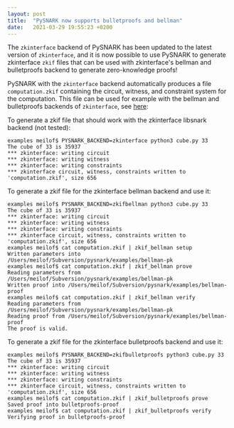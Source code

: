 ```yaml
---
layout: post
title:  "PySNARK now supports bulletproofs and bellman"
date:   2021-03-29 19:55:23 +0200
---
```


The `zkinterface` backend of PySNARK has been updated to the latest version of `zkinterface`, and it is now possible to use PySNARK to generate zkinterface `zkif` files that can be used with zkinterface's bellman and bulletproofs backend to generate zero-knowledge proofs!

PySNARK with the `zkinterface` backend automatically produces a file `computation.zkif` containing the circuit, witness, and constraint system for the computation. This file can be used for example with the bellman and bulletproofs backends of `zkinterface`, see [here](https://github.com/QED-it/zkinterface/tree/master/ecosystem):

To generate a zkif file that should work with the zkinterface libsnark backend (not tested):

```
examples meilof$ PYSNARK_BACKEND=zkinterface python3 cube.py 33
The cube of 33 is 35937
*** zkinterface: writing circuit
*** zkinterface: writing witness
*** zkinterface: writing constraints
*** zkinterface circuit, witness, constraints written to 'computation.zkif', size 656
``` 

To generate a zkif file for the zkinterface bellman backend and use it:

```
examples meilof$ PYSNARK_BACKEND=zkifbellman python3 cube.py 33
The cube of 33 is 35937
*** zkinterface: writing circuit
*** zkinterface: writing witness
*** zkinterface: writing constraints
*** zkinterface circuit, witness, constraints written to 'computation.zkif', size 656
examples meilof$ cat computation.zkif | zkif_bellman setup
Written parameters into /Users/meilof/Subversion/pysnark/examples/bellman-pk
examples meilof$ cat computation.zkif | zkif_bellman prove
Reading parameters from /Users/meilof/Subversion/pysnark/examples/bellman-pk
Written proof into /Users/meilof/Subversion/pysnark/examples/bellman-proof
examples meilof$ cat computation.zkif | zkif_bellman verify
Reading parameters from /Users/meilof/Subversion/pysnark/examples/bellman-pk
Reading proof from /Users/meilof/Subversion/pysnark/examples/bellman-proof
The proof is valid.
```

To generate a zkif file for the zkinterface bulletproofs backend and use it:

```
examples meilof$ PYSNARK_BACKEND=zkifbulletproofs python3 cube.py 33
The cube of 33 is 35937
*** zkinterface: writing circuit
*** zkinterface: writing witness
*** zkinterface: writing constraints
*** zkinterface circuit, witness, constraints written to 'computation.zkif', size 656
examples meilof$ cat computation.zkif | zkif_bulletproofs prove
Saved proof into bulletproofs-proof
examples meilof$ cat computation.zkif | zkif_bulletproofs verify
Verifying proof in bulletproofs-proof
```
